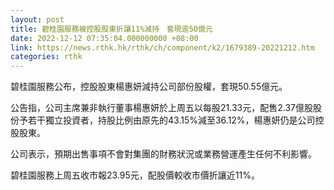 ```yaml
---
layout: post
title: 碧桂園服務被控股股東折讓11%減持　套現逾50億元
date: 2022-12-12 07:35:04.000000000 +08:00
link: https://news.rthk.hk/rthk/ch/component/k2/1679389-20221212.htm
categories: rthk
---
```


碧桂園服務公布，控股股東楊惠妍減持公司部份股權，套現50.55億元。

公告指，公司主席兼非執行董事楊惠妍於上周五以每股21.33元，配售2.37億股股份予若干獨立投資者，持股比例由原先的43.15%減至36.12%，楊惠妍仍是公司控股股東。

公司表示，預期出售事項不會對集團的財務狀況或業務營運產生任何不利影響。

碧桂園服務上周五收市報23.95元，配股價較收市價折讓近11%。
